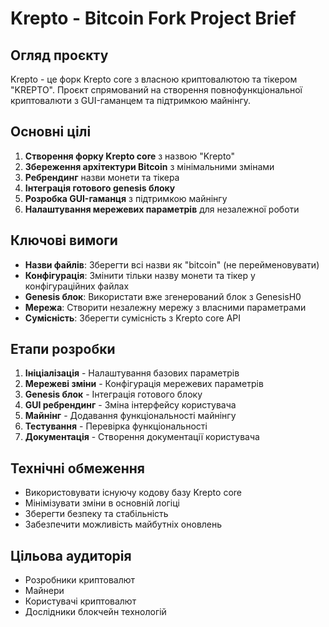 # Krepto - Bitcoin Fork Project Brief

## Огляд проєкту
Krepto - це форк Krepto core з власною криптовалютою та тікером "KREPTO". Проєкт спрямований на створення повнофункціональної криптовалюти з GUI-гаманцем та підтримкою майнінгу.

## Основні цілі
1. **Створення форку Krepto core** з назвою "Krepto"
2. **Збереження архітектури Bitcoin** з мінімальними змінами
3. **Ребрендинг** назви монети та тікера
4. **Інтеграція готового genesis блоку**
5. **Розробка GUI-гаманця** з підтримкою майнінгу
6. **Налаштування мережевих параметрів** для незалежної роботи

## Ключові вимоги
- **Назви файлів**: Зберегти всі назви як "bitcoin" (не перейменовувати)
- **Конфігурація**: Змінити тільки назву монети та тікер у конфігураційних файлах
- **Genesis блок**: Використати вже згенерований блок з GenesisH0
- **Мережа**: Створити незалежну мережу з власними параметрами
- **Сумісність**: Зберегти сумісність з Krepto core API

## Етапи розробки
1. **Ініціалізація** - Налаштування базових параметрів
2. **Мережеві зміни** - Конфігурація мережевих параметрів
3. **Genesis блок** - Інтеграція готового блоку
4. **GUI ребрендинг** - Зміна інтерфейсу користувача
5. **Майнінг** - Додавання функціональності майнінгу
6. **Тестування** - Перевірка функціональності
7. **Документація** - Створення документації користувача

## Технічні обмеження
- Використовувати існуючу кодову базу Krepto core
- Мінімізувати зміни в основній логіці
- Зберегти безпеку та стабільність
- Забезпечити можливість майбутніх оновлень

## Цільова аудиторія
- Розробники криптовалют
- Майнери
- Користувачі криптовалют
- Дослідники блокчейн технологій 
